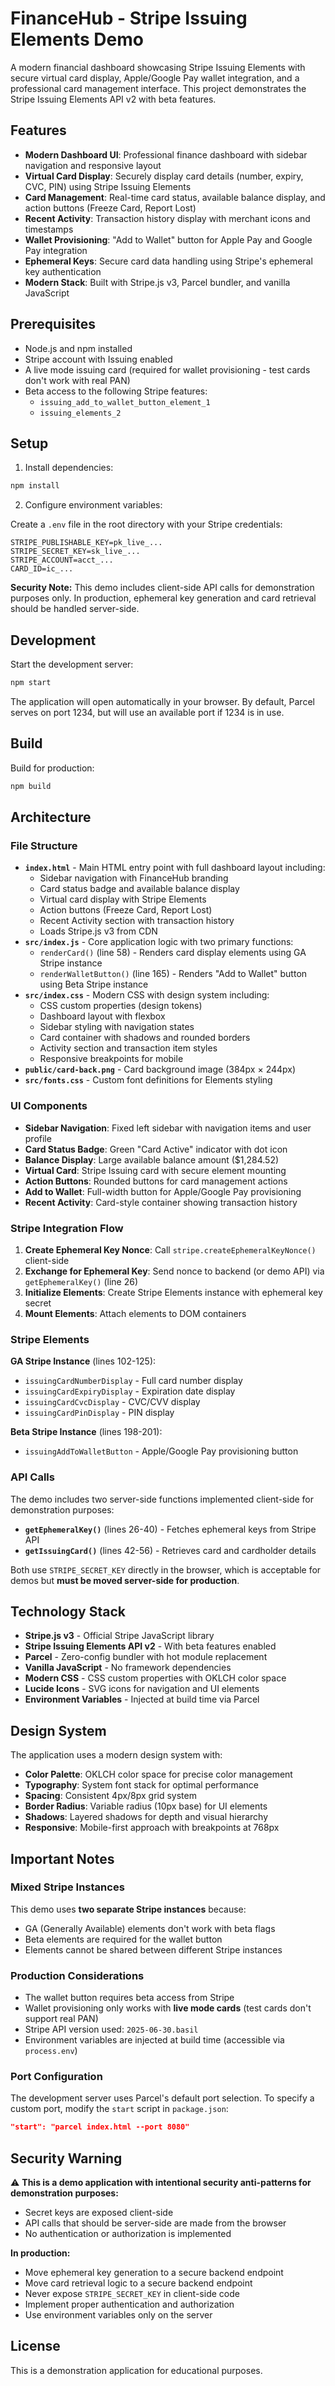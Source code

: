 # FinanceHub - Stripe Issuing Elements Demo

A modern financial dashboard showcasing Stripe Issuing Elements with secure virtual card display, Apple/Google Pay wallet integration, and a professional card management interface. This project demonstrates the Stripe Issuing Elements API v2 with beta features.

## Features

- **Modern Dashboard UI**: Professional finance dashboard with sidebar navigation and responsive layout
- **Virtual Card Display**: Securely display card details (number, expiry, CVC, PIN) using Stripe Issuing Elements
- **Card Management**: Real-time card status, available balance display, and action buttons (Freeze Card, Report Lost)
- **Recent Activity**: Transaction history display with merchant icons and timestamps
- **Wallet Provisioning**: "Add to Wallet" button for Apple Pay and Google Pay integration
- **Ephemeral Keys**: Secure card data handling using Stripe's ephemeral key authentication
- **Modern Stack**: Built with Stripe.js v3, Parcel bundler, and vanilla JavaScript

## Prerequisites

- Node.js and npm installed
- Stripe account with Issuing enabled
- A live mode issuing card (required for wallet provisioning - test cards don't work with real PAN)
- Beta access to the following Stripe features:
  - `issuing_add_to_wallet_button_element_1`
  - `issuing_elements_2`

## Setup

1. Install dependencies:
```bash
npm install
```

2. Configure environment variables:

Create a `.env` file in the root directory with your Stripe credentials:

```env
STRIPE_PUBLISHABLE_KEY=pk_live_...
STRIPE_SECRET_KEY=sk_live_...
STRIPE_ACCOUNT=acct_...
CARD_ID=ic_...
```

**Security Note:** This demo includes client-side API calls for demonstration purposes only. In production, ephemeral key generation and card retrieval should be handled server-side.

## Development

Start the development server:
```bash
npm start
```

The application will open automatically in your browser. By default, Parcel serves on port 1234, but will use an available port if 1234 is in use.

## Build

Build for production:
```bash
npm build
```

## Architecture

### File Structure

- **`index.html`** - Main HTML entry point with full dashboard layout including:
  - Sidebar navigation with FinanceHub branding
  - Card status badge and available balance display
  - Virtual card display with Stripe Elements
  - Action buttons (Freeze Card, Report Lost)
  - Recent Activity section with transaction history
  - Loads Stripe.js v3 from CDN
- **`src/index.js`** - Core application logic with two primary functions:
  - `renderCard()` (line 58) - Renders card display elements using GA Stripe instance
  - `renderWalletButton()` (line 165) - Renders "Add to Wallet" button using Beta Stripe instance
- **`src/index.css`** - Modern CSS with design system including:
  - CSS custom properties (design tokens)
  - Dashboard layout with flexbox
  - Sidebar styling with navigation states
  - Card container with shadows and rounded borders
  - Activity section and transaction item styles
  - Responsive breakpoints for mobile
- **`public/card-back.png`** - Card background image (384px × 244px)
- **`src/fonts.css`** - Custom font definitions for Elements styling

### UI Components

- **Sidebar Navigation**: Fixed left sidebar with navigation items and user profile
- **Card Status Badge**: Green "Card Active" indicator with dot icon
- **Balance Display**: Large available balance amount ($1,284.52)
- **Virtual Card**: Stripe Issuing card with secure element mounting
- **Action Buttons**: Rounded buttons for card management actions
- **Add to Wallet**: Full-width button for Apple/Google Pay provisioning
- **Recent Activity**: Card-style container showing transaction history

### Stripe Integration Flow

1. **Create Ephemeral Key Nonce**: Call `stripe.createEphemeralKeyNonce()` client-side
2. **Exchange for Ephemeral Key**: Send nonce to backend (or demo API) via `getEphemeralKey()` (line 26)
3. **Initialize Elements**: Create Stripe Elements instance with ephemeral key secret
4. **Mount Elements**: Attach elements to DOM containers

### Stripe Elements

**GA Stripe Instance** (lines 102-125):
- `issuingCardNumberDisplay` - Full card number display
- `issuingCardExpiryDisplay` - Expiration date display
- `issuingCardCvcDisplay` - CVC/CVV display
- `issuingCardPinDisplay` - PIN display

**Beta Stripe Instance** (lines 198-201):
- `issuingAddToWalletButton` - Apple/Google Pay provisioning button

### API Calls

The demo includes two server-side functions implemented client-side for demonstration purposes:

- **`getEphemeralKey()`** (lines 26-40) - Fetches ephemeral keys from Stripe API
- **`getIssuingCard()`** (lines 42-56) - Retrieves card and cardholder details

Both use `STRIPE_SECRET_KEY` directly in the browser, which is acceptable for demos but **must be moved server-side for production**.

## Technology Stack

- **Stripe.js v3** - Official Stripe JavaScript library
- **Stripe Issuing Elements API v2** - With beta features enabled
- **Parcel** - Zero-config bundler with hot module replacement
- **Vanilla JavaScript** - No framework dependencies
- **Modern CSS** - CSS custom properties with OKLCH color space
- **Lucide Icons** - SVG icons for navigation and UI elements
- **Environment Variables** - Injected at build time via Parcel

## Design System

The application uses a modern design system with:
- **Color Palette**: OKLCH color space for precise color management
- **Typography**: System font stack for optimal performance
- **Spacing**: Consistent 4px/8px grid system
- **Border Radius**: Variable radius (10px base) for UI elements
- **Shadows**: Layered shadows for depth and visual hierarchy
- **Responsive**: Mobile-first approach with breakpoints at 768px

## Important Notes

### Mixed Stripe Instances
This demo uses **two separate Stripe instances** because:
- GA (Generally Available) elements don't work with beta flags
- Beta elements are required for the wallet button
- Elements cannot be shared between different Stripe instances

### Production Considerations
- The wallet button requires beta access from Stripe
- Wallet provisioning only works with **live mode cards** (test cards don't support real PAN)
- Stripe API version used: `2025-06-30.basil`
- Environment variables are injected at build time (accessible via `process.env`)

### Port Configuration
The development server uses Parcel's default port selection. To specify a custom port, modify the `start` script in `package.json`:
```json
"start": "parcel index.html --port 8080"
```

## Security Warning

⚠️ **This is a demo application with intentional security anti-patterns for demonstration purposes:**

- Secret keys are exposed client-side
- API calls that should be server-side are made from the browser
- No authentication or authorization is implemented

**In production:**
- Move ephemeral key generation to a secure backend endpoint
- Move card retrieval logic to a secure backend endpoint
- Never expose `STRIPE_SECRET_KEY` in client-side code
- Implement proper authentication and authorization
- Use environment variables only on the server

## License

This is a demonstration application for educational purposes.
